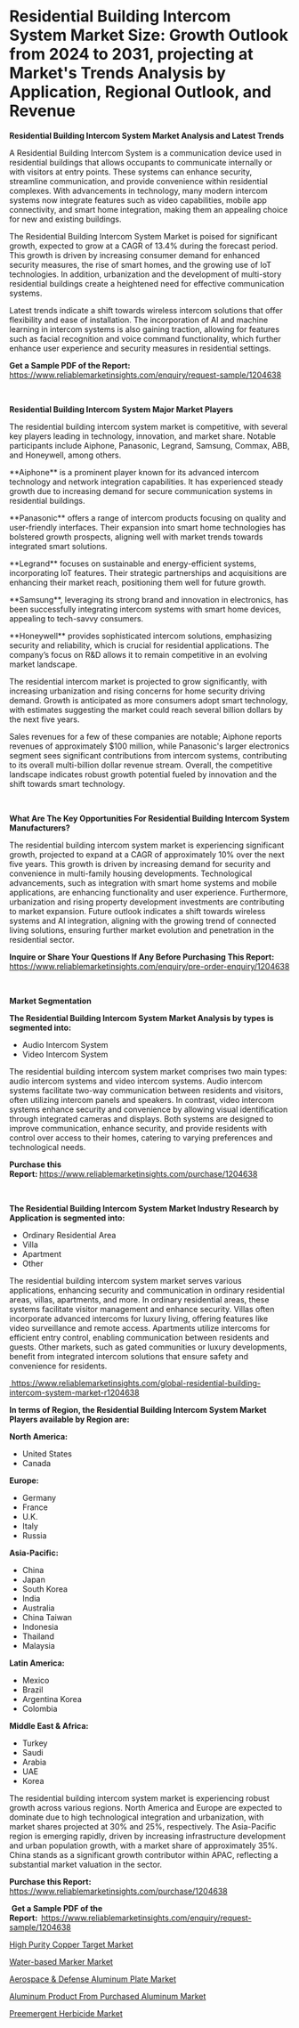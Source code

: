 <p><h1>Residential Building Intercom System Market Size: Growth Outlook from 2024 to 2031, projecting at Market's Trends Analysis by Application, Regional Outlook, and Revenue</h1></p><p><strong>Residential Building Intercom System Market Analysis and Latest Trends</strong></p>
<p><p>A Residential Building Intercom System is a communication device used in residential buildings that allows occupants to communicate internally or with visitors at entry points. These systems can enhance security, streamline communication, and provide convenience within residential complexes. With advancements in technology, many modern intercom systems now integrate features such as video capabilities, mobile app connectivity, and smart home integration, making them an appealing choice for new and existing buildings.</p><p>The Residential Building Intercom System Market is poised for significant growth, expected to grow at a CAGR of 13.4% during the forecast period. This growth is driven by increasing consumer demand for enhanced security measures, the rise of smart homes, and the growing use of IoT technologies. In addition, urbanization and the development of multi-story residential buildings create a heightened need for effective communication systems.</p><p>Latest trends indicate a shift towards wireless intercom solutions that offer flexibility and ease of installation. The incorporation of AI and machine learning in intercom systems is also gaining traction, allowing for features such as facial recognition and voice command functionality, which further enhance user experience and security measures in residential settings.</p></p>
<p><strong>Get a Sample PDF of the Report:&nbsp;</strong> <a href="https://www.reliablemarketinsights.com/enquiry/request-sample/1204638?utm_campaign=1383&utm_medium=2&utm_source=Github&utm_content=ia&utm_term=16102024&utm_id=residential-building-intercom-system">https://www.reliablemarketinsights.com/enquiry/request-sample/1204638</a></p>
<p>&nbsp;</p>
<p><strong>Residential Building Intercom System Major Market Players</strong></p>
<p><p>The residential building intercom system market is competitive, with several key players leading in technology, innovation, and market share. Notable participants include Aiphone, Panasonic, Legrand, Samsung, Commax, ABB, and Honeywell, among others. </p><p>**Aiphone** is a prominent player known for its advanced intercom technology and network integration capabilities. It has experienced steady growth due to increasing demand for secure communication systems in residential buildings.</p><p>**Panasonic** offers a range of intercom products focusing on quality and user-friendly interfaces. Their expansion into smart home technologies has bolstered growth prospects, aligning well with market trends towards integrated smart solutions.</p><p>**Legrand** focuses on sustainable and energy-efficient systems, incorporating IoT features. Their strategic partnerships and acquisitions are enhancing their market reach, positioning them well for future growth.</p><p>**Samsung**, leveraging its strong brand and innovation in electronics, has been successfully integrating intercom systems with smart home devices, appealing to tech-savvy consumers.</p><p>**Honeywell** provides sophisticated intercom solutions, emphasizing security and reliability, which is crucial for residential applications. The company’s focus on R&D allows it to remain competitive in an evolving market landscape.</p><p>The residential intercom market is projected to grow significantly, with increasing urbanization and rising concerns for home security driving demand. Growth is anticipated as more consumers adopt smart technology, with estimates suggesting the market could reach several billion dollars by the next five years.</p><p>Sales revenues for a few of these companies are notable; Aiphone reports revenues of approximately $100 million, while Panasonic's larger electronics segment sees significant contributions from intercom systems, contributing to its overall multi-billion dollar revenue stream. Overall, the competitive landscape indicates robust growth potential fueled by innovation and the shift towards smart technology.</p></p>
<p>&nbsp;</p>
<p><strong>What Are The Key Opportunities For Residential Building Intercom System Manufacturers?</strong></p>
<p><p>The residential building intercom system market is experiencing significant growth, projected to expand at a CAGR of approximately 10% over the next five years. This growth is driven by increasing demand for security and convenience in multi-family housing developments. Technological advancements, such as integration with smart home systems and mobile applications, are enhancing functionality and user experience. Furthermore, urbanization and rising property development investments are contributing to market expansion. Future outlook indicates a shift towards wireless systems and AI integration, aligning with the growing trend of connected living solutions, ensuring further market evolution and penetration in the residential sector.</p></p>
<p><strong>Inquire or Share Your Questions If Any Before Purchasing This Report:</strong> <a href="https://www.reliablemarketinsights.com/enquiry/pre-order-enquiry/1204638?utm_campaign=1383&utm_medium=2&utm_source=Github&utm_content=ia&utm_term=16102024&utm_id=residential-building-intercom-system">https://www.reliablemarketinsights.com/enquiry/pre-order-enquiry/1204638</a></p>
<p>&nbsp;</p>
<p><strong>Market Segmentation</strong></p>
<p><strong>The Residential Building Intercom System Market Analysis by types is segmented into:</strong></p>
<p><ul><li>Audio Intercom System</li><li>Video Intercom System</li></ul></p>
<p><p>The residential building intercom system market comprises two main types: audio intercom systems and video intercom systems. Audio intercom systems facilitate two-way communication between residents and visitors, often utilizing intercom panels and speakers. In contrast, video intercom systems enhance security and convenience by allowing visual identification through integrated cameras and displays. Both systems are designed to improve communication, enhance security, and provide residents with control over access to their homes, catering to varying preferences and technological needs.</p></p>
<p><strong>Purchase this Report:&nbsp;</strong><a href="https://www.reliablemarketinsights.com/purchase/1204638?utm_campaign=1383&utm_medium=2&utm_source=Github&utm_content=ia&utm_term=16102024&utm_id=residential-building-intercom-system">https://www.reliablemarketinsights.com/purchase/1204638</a></p>
<p>&nbsp;</p>
<p><strong>The Residential Building Intercom System Market Industry Research by Application is segmented into:</strong></p>
<p><ul><li>Ordinary Residential Area</li><li>Villa</li><li>Apartment</li><li>Other</li></ul></p>
<p><p>The residential building intercom system market serves various applications, enhancing security and communication in ordinary residential areas, villas, apartments, and more. In ordinary residential areas, these systems facilitate visitor management and enhance security. Villas often incorporate advanced intercoms for luxury living, offering features like video surveillance and remote access. Apartments utilize intercoms for efficient entry control, enabling communication between residents and guests. Other markets, such as gated communities or luxury developments, benefit from integrated intercom solutions that ensure safety and convenience for residents.</p></p>
<p><a href="https://www.reliablemarketinsights.com/global-residential-building-intercom-system-market-r1204638?utm_campaign=1383&utm_medium=2&utm_source=Github&utm_content=ia&utm_term=16102024&utm_id=residential-building-intercom-system">&nbsp;https://www.reliablemarketinsights.com/global-residential-building-intercom-system-market-r1204638</a></p>
<p><strong>In terms of Region, the Residential Building Intercom System Market Players available by Region are:</strong></p>
<p>
    <p> <strong> North America: </strong>
        <ul>
            <li>United States</li>
            <li>Canada</li>
        </ul>
        </p> 
    <p> <strong> Europe: </strong>
        <ul>
            <li>Germany</li>
            <li>France</li>
            <li>U.K.</li>
            <li>Italy</li>
            <li>Russia</li>
        </ul>
        </p> 
    <p> <strong> Asia-Pacific: </strong>
        <ul>
            <li>China</li>
            <li>Japan</li>
            <li>South Korea</li>
            <li>India</li>
            <li>Australia</li>
            <li>China Taiwan</li>
            <li>Indonesia</li>
            <li>Thailand</li>
            <li>Malaysia</li>
        </ul>
        </p> 
    <p> <strong> Latin America: </strong>
        <ul>
            <li>Mexico</li>
            <li>Brazil</li>
            <li>Argentina Korea</li>
            <li>Colombia</li>
        </ul>
        </p> 
    <p> <strong> Middle East & Africa: </strong>
        <ul>
            <li>Turkey</li>
            <li>Saudi</li>
            <li>Arabia</li>
            <li>UAE</li>
            <li>Korea</li>
        </ul>
    </p>
    </p>
<p><p>The residential building intercom system market is experiencing robust growth across various regions. North America and Europe are expected to dominate due to high technological integration and urbanization, with market shares projected at 30% and 25%, respectively. The Asia-Pacific region is emerging rapidly, driven by increasing infrastructure development and urban population growth, with a market share of approximately 35%. China stands as a significant growth contributor within APAC, reflecting a substantial market valuation in the sector.</p></p>
<p><strong>Purchase this Report: </strong><a href="https://www.reliablemarketinsights.com/purchase/1204638?utm_campaign=1383&utm_medium=2&utm_source=Github&utm_content=ia&utm_term=16102024&utm_id=residential-building-intercom-system">https://www.reliablemarketinsights.com/purchase/1204638</a></p>
<p>&nbsp;<strong>Get a Sample PDF of the Report:&nbsp;&nbsp;</strong><a href="https://www.reliablemarketinsights.com/enquiry/request-sample/1204638?utm_campaign=1383&utm_medium=2&utm_source=Github&utm_content=ia&utm_term=16102024&utm_id=residential-building-intercom-system">https://www.reliablemarketinsights.com/enquiry/request-sample/1204638</a></p>
<p><strong></strong></p>
<p><p><a href="https://github.com/RickHolmes3/Market-Research-Report-List-6/blob/main/high-purity-copper-target-market.md?utm_campaign=1383&utm_medium=2&utm_source=Github&utm_content=ia&utm_term=16102024&utm_id=residential-building-intercom-system">High Purity Copper Target Market</a></p><p><a href="https://github.com/anselmp21u/Market-Research-Report-List-1/blob/main/water-based-marker-market.md?utm_campaign=1383&utm_medium=2&utm_source=Github&utm_content=ia&utm_term=16102024&utm_id=residential-building-intercom-system">Water-based Marker Market</a></p><p><a href="https://www.linkedin.com/pulse/aerospace-defense-aluminum-plate-market2024-2031-industry-cnqyc?trk=public_post_embed_feed-article-content&utm_campaign=1383&utm_medium=2&utm_source=Github&utm_content=ia&utm_term=16102024&utm_id=residential-building-intercom-system">Aerospace & Defense Aluminum Plate Market</a></p><p><a href="https://www.linkedin.com/pulse/opportunities-challenges-aluminum-product-from-purchased-market-cetae?trk=public_post_embed_feed-article-content&utm_campaign=1383&utm_medium=2&utm_source=Github&utm_content=ia&utm_term=16102024&utm_id=residential-building-intercom-system">Aluminum Product From Purchased Aluminum Market</a></p><p><a href="https://www.linkedin.com/pulse/in-depth-analysis-global-preemergent-herbicide-market-hdykc?trk=public_post_embed_feed-article-content&utm_campaign=1383&utm_medium=2&utm_source=Github&utm_content=ia&utm_term=16102024&utm_id=residential-building-intercom-system">Preemergent Herbicide Market</a></p></p>